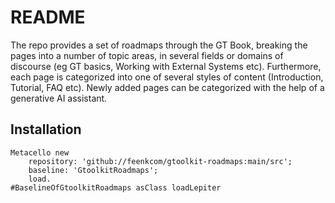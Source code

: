 # README

The repo provides a set of roadmaps through the GT Book, breaking the pages into a number of topic areas, in several fields or domains of discourse (eg GT basics, Working with External Systems etc). 
Furthermore, each page is categorized into one of several styles of content (Introduction, Tutorial, FAQ etc).
Newly added pages can be categorized with the help of a generative AI assistant.
## Installation

```st
Metacello new
	repository: 'github://feenkcom/gtoolkit-roadmaps:main/src';
	baseline: 'GtoolkitRoadmaps';
	load.
#BaselineOfGtoolkitRoadmaps asClass loadLepiter
```
